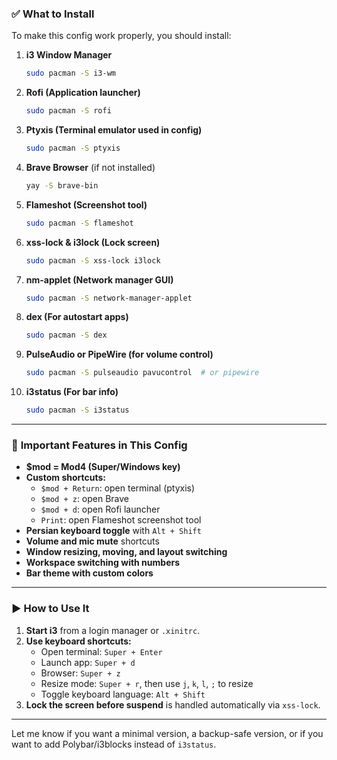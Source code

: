### ✅ **What to Install**
To make this config work properly, you should install:

1. **i3 Window Manager**  
   ```bash
   sudo pacman -S i3-wm
   ```

2. **Rofi (Application launcher)**  
   ```bash
   sudo pacman -S rofi
   ```

3. **Ptyxis (Terminal emulator used in config)**  
   ```bash
   sudo pacman -S ptyxis
   ```

4. **Brave Browser** (if not installed)  
   ```bash
   yay -S brave-bin
   ```

5. **Flameshot (Screenshot tool)**  
   ```bash
   sudo pacman -S flameshot
   ```

6. **xss-lock & i3lock (Lock screen)**  
   ```bash
   sudo pacman -S xss-lock i3lock
   ```

7. **nm-applet (Network manager GUI)**  
   ```bash
   sudo pacman -S network-manager-applet
   ```

8. **dex (For autostart apps)**  
   ```bash
   sudo pacman -S dex
   ```

9. **PulseAudio or PipeWire (for volume control)**  
   ```bash
   sudo pacman -S pulseaudio pavucontrol  # or pipewire
   ```

10. **i3status (For bar info)**  
    ```bash
    sudo pacman -S i3status
    ```

---

### 🔧 **Important Features in This Config**
- **$mod = Mod4 (Super/Windows key)**  
- **Custom shortcuts:**
  - `$mod + Return`: open terminal (ptyxis)
  - `$mod + z`: open Brave
  - `$mod + d`: open Rofi launcher
  - `Print`: open Flameshot screenshot tool
- **Persian keyboard toggle** with `Alt + Shift`
- **Volume and mic mute** shortcuts
- **Window resizing, moving, and layout switching**
- **Workspace switching with numbers**
- **Bar theme with custom colors**

---

### ▶️ **How to Use It**
1. **Start i3** from a login manager or `.xinitrc`.
2. **Use keyboard shortcuts:**
   - Open terminal: `Super + Enter`
   - Launch app: `Super + d`
   - Browser: `Super + z`
   - Resize mode: `Super + r`, then use `j`, `k`, `l`, `;` to resize
   - Toggle keyboard language: `Alt + Shift`
3. **Lock the screen before suspend** is handled automatically via `xss-lock`.

---

Let me know if you want a minimal version, a backup-safe version, or if you want to add Polybar/i3blocks instead of `i3status`.
